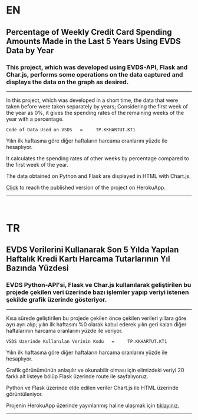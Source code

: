 # EN

## Percentage of Weekly Credit Card Spending Amounts Made in the Last 5 Years Using EVDS Data by Year
### This project, which was developed using EVDS-API, Flask and Char.js, performs some operations on the data captured and displays the data on the graph as desired.

------------------


In this project, which was developed in a short time, the data that were taken before were taken separately by years; Considering the first week of the year as 0%, it gives the spending rates of the remaining weeks of the year with a percentage.


```
Code of Data Used on VSDS   =     TP.KKHARTUT.KT1
```

Yılın ilk haftasına göre diğer haftaların harcama oranlarını yüzde ile hesaplıyor.

It calculates the spending rates of other weeks by percentage compared to the first week of the year.

The data obtained on Python and Flask are displayed in HTML with Chart.js.


[Click](https://muhammed-ali-kocabey-14-07.herokuapp.com/) to reach the published version of the project on HerokuApp.

------------------



&nbsp;
&nbsp;



# TR

## EVDS Verilerini Kullanarak Son 5 Yılda Yapılan Haftalık Kredi Kartı Harcama Tutarlarının Yıl Bazında Yüzdesi  
### EVDS Python-API'si, Flask ve Char.js kullanılarak geliştirilen bu projede çekilen veri üzerinde bazı işlemler yapıp veriyi istenen şekilde grafik üzerinde gösteriyor.

------------------


Kısa sürede geliştirilen bu projede çekilen önce çekilen verileri yıllara göre ayrı ayrı alıp; yılın ilk haftasını %0 olarak kabul ederek yılın geri kalan diğer haftalarının harcama oranlarını yüzde ile veriyor.    

```
VSDS Üzerinde Kullanılan Verinin Kodu   =     TP.KKHARTUT.KT1
```

Yılın ilk haftasına göre diğer haftaların harcama oranlarını yüzde ile hesaplıyor.

Grafik görünümünün anlaşılır ve okunabilir olması için elimizdeki veriyi 20 farklı alt listeye bölüp Flask üzerinde route ile sayfalıyoruz.

Python ve Flask üzerinde elde edilen veriler Chart.js ile HTML üzerinde görüntüleniyor.  


Projenin HerokuApp üzerinde yayınlanmış haline ulaşmak için [tıklayınız.](https://muhammed-ali-kocabey-14-07.herokuapp.com/)

------------------